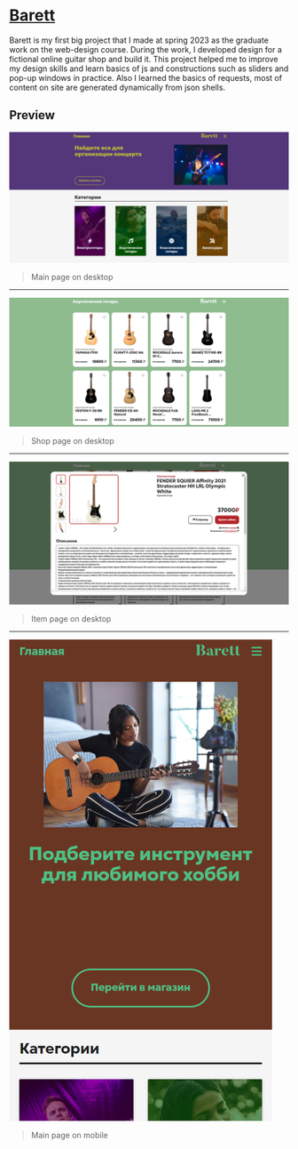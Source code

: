 # [Barett](http://barett.wd.bytic.ru)
Barett is my first big project that I made at spring 2023 as the graduate work on the web-design course. During the work, I developed design for a fictional online guitar shop and build it. This project helped me to improve my design skills and learn basics of js and constructions such as sliders and pop-up windows in practice. Also I learned the basics of requests, most of content on site are generated dynamically from json shells.
## Preview
![alt text](https://github.com/Gjils/Barett/blob/main/preview/main-desktop.png)
> Main page on desktop
---
![alt text](https://github.com/Gjils/Barett/blob/main/preview/shop-desktop.png)
> Shop page on desktop
---
![alt text](https://github.com/Gjils/Barett/blob/main/preview/item-desktop.png)
> Item page on desktop
---
![alt text](https://github.com/Gjils/Barett/blob/main/preview/main-mobile.png)</br>
> Main page on mobile
